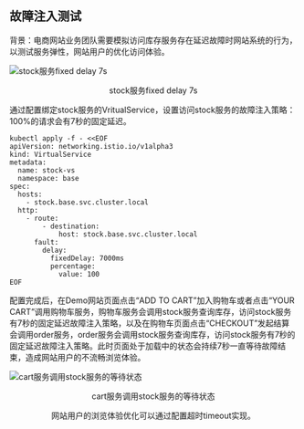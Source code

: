 ## 故障注入测试
背景：电商网站业务团队需要模拟访问库存服务存在延迟故障时网站系统的行为，以测试服务弹性，网站用户的优化访问体验。

![stock服务fixed delay 7s](https://qcloudimg.tencent-cloud.cn/raw/9a645c05d028f3c27c0e579b14de5538.svg)
<center>stock服务fixed delay 7s</center>



通过配置绑定stock服务的VritualService，设置访问stock服务的故障注入策略：100%的请求会有7秒的固定延迟。

```
kubectl apply -f - <<EOF
apiVersion: networking.istio.io/v1alpha3
kind: VirtualService
metadata:
  name: stock-vs
  namespace: base
spec:
  hosts:
    - stock.base.svc.cluster.local
  http:
    - route:
        - destination:
            host: stock.base.svc.cluster.local
      fault:
        delay:
          fixedDelay: 7000ms
          percentage:
            value: 100
EOF
```

配置完成后，在Demo网站页面点击“ADD TO CART”加入购物车或者点击“YOUR CART”调用购物车服务，购物车服务会调用stock服务查询库存，访问stock服务有7秒的固定延迟故障注入策略，以及在购物车页面点击“CHECKOUT”发起结算会调用order服务，order服务会调用stock服务查询库存，访问stock服务有7秒的固定延迟故障注入策略。此时页面处于加载中的状态会持续7秒一直等待故障结束，造成网站用户的不流畅浏览体验。

![cart服务调用stock服务的等待状态](https://qcloudimg.tencent-cloud.cn/raw/47f29ac5c16d0fa3fc3cc5334d8f04c6.png)
<center>cart服务调用stock服务的等待状态<center>



网站用户的浏览体验优化可以通过配置超时timeout实现。